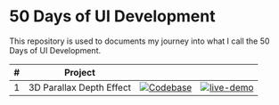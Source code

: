 # 50 Days of UI Development

This repository is used to documents my journey into what I call the 50 Days of UI Development.

| #   | Project |      |      |
| --- | ------- | ---- | ---- |
| 1   | 3D Parallax Depth Effect | [![Codebase](https://img.shields.io/badge/-Codebase-EA985D?style=for-the-badge)](3d-parallax-depth-effect) | [![live-demo](https://img.shields.io/badge/-Live%20Demo-97C25E?style=for-the-badge)](https://sdhanush163.github.io/50-days-of-ui/3d-parallax-depth-effect) |
